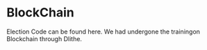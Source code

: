 # BlockChain
Election Code can be found here. We had undergone the trainingon Blockchain through Dlithe.
